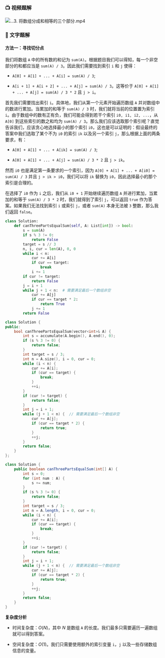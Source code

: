 ### 📺 视频题解  
![...3. 将数组分成和相等的三个部分.mp4](fcc421bb-4f9e-4417-8665-7eb6edf58c3a)

### 📖 文字题解

#### 方法一：寻找切分点

我们将数组 `A` 中的所有数的和记为 `sum(A)`。根据题目我们可以得知，每一个非空部分的和都应当是 `sum(A) / 3`。因此我们需要找到索引 `i` 和 `j` 使得：

- `A[0] + A[1] + ... + A[i] = sum(A) / 3`;

- `A[i + 1] + A[i + 2] + ... + A[j] = sum(A) / 3`。这等价于 `A[0] + A[1] + ... + A[j] = sum(A) / 3 * 2` 且 `j > i`。

首先我们需要找出索引 `i`。具体地，我们从第一个元素开始遍历数组 `A` 并对数组中的数进行累加。当累加的和等于 `sum(A) / 3` 时，我们就将当前的位置置为索引 `i`。由于数组中的数有正有负，我们可能会得到若干个索引 `i0, i1, i2, ...`，从 `A[0]` 到这些索引的数之和均为 `sum(A) / 3`。那么我们应该选取那个索引呢？直觉告诉我们，应该贪心地选择最小的那个索引 `i0`，这也是可以证明的：假设最终的答案中我们选取了某个不为 `i0` 的索引 `ik` 以及另一个索引 `j`，那么根据上面的两条要求，有：

- `A[0] + A[1] + ... + A[ik] = sum(A) / 3`;

- `A[0] + A[1] + ... + A[j] = sum(A) / 3 * 2` 且 `j > ik`。

然而 `i0` 也是满足第一条要求的一个索引，因为 `A[0] + A[1] + ... + A[i0] = sum(A) / 3` 并且 `j > ik > i0`，我们可以将 `ik` 替换为 `i0`，因此选择最小的那个索引是合理的。

在选择了 `i0` 作为 `i` 之后，我们从 `i0 + 1` 开始继续遍历数组 `A` 并进行累加，当累加的和等于 `sum(A) / 3 * 2` 时，我们就得到了索引 `j`，可以返回 `true` 作为答案。如果我们无法找到索引 `i` 或索引 `j`，或者 `sum(A)` 本身无法被 `3` 整数，那么我们返回 `false`。

```Python [sol1-Python3]
class Solution:
    def canThreePartsEqualSum(self, A: List[int]) -> bool:
        s = sum(A)
        if s % 3 != 0:
            return False
        target = s // 3
        n, i, cur = len(A), 0, 0
        while i < n:
            cur += A[i]
            if cur == target:
                break
            i += 1
        if cur != target:
            return False
        j = i + 1
        while j + 1 < n:  # 需要满足最后一个数组非空
            cur += A[j]
            if cur == target * 2:
                return True
            j += 1
        return False
```

```C++ [sol1-C++]
class Solution {
public:
    bool canThreePartsEqualSum(vector<int>& A) {
        int s = accumulate(A.begin(), A.end(), 0);
        if (s % 3 != 0) {
            return false;
        }
        int target = s / 3;
        int n = A.size(), i = 0, cur = 0;
        while (i < n) {
            cur += A[i];
            if (cur == target) {
                break;
            }
            ++i;
        }
        if (cur != target) {
            return false;
        }
        int j = i + 1;
        while (j + 1 < n) {  // 需要满足最后一个数组非空
            cur += A[j];
            if (cur == target * 2) {
                return true;
            }
            ++j;
        }
        return false;
    }
};
```

```Java [sol1-Java]
class Solution {
    public boolean canThreePartsEqualSum(int[] A) {
        int s = 0;
        for (int num : A) {
            s += num;
        }
        if (s % 3 != 0) {
            return false;
        }
        int target = s / 3;
        int n = A.length, i = 0, cur = 0;
        while (i < n) {
            cur += A[i];
            if (cur == target) {
                break;
            }
            ++i;
        }
        if (cur != target) {
            return false;
        }
        int j = i + 1;
        while (j + 1 < n) {  // 需要满足最后一个数组非空
            cur += A[j];
            if (cur == target * 2) {
                return true;
            }
            ++j;
        }
        return false;
    }
}
```

**复杂度分析**

- 时间复杂度：$O(N)$，其中 $N$ 是数组 `A` 的长度。我们最多只需要遍历一遍数组就可以得到答案。

- 空间复杂度：$O(1)$。我们只需要使用额外的索引变量 `i`，`j` 以及一些存储数组信息的变量。